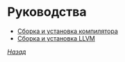 # Руководства

* [Сборка и установка компилятора](install.md)
* [Сборка и установка LLVM](llvm.md)

[_Назад_](../README.md)
